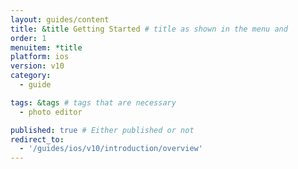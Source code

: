 ```yaml
---
layout: guides/content
title: &title Getting Started # title as shown in the menu and
order: 1
menuitem: *title
platform: ios
version: v10
category:
  - guide

tags: &tags # tags that are necessary
  - photo editor

published: true # Either published or not
redirect_to:
  - '/guides/ios/v10/introduction/overview'
---
```

